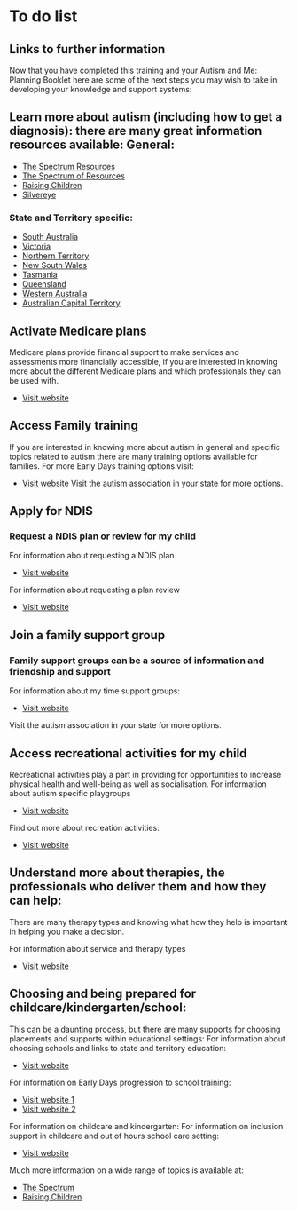 # To do list

## Links to further information
Now that you have completed this training and your Autism and Me: Planning Booklet here are some of the next steps you may wish to take in developing your knowledge and support systems:

## Learn more about autism (including how to get a diagnosis): there are many great information resources available: General:
- [The Spectrum Resources](https://thespectrum.org.au/resources/)
- [The Spectrum of Resources](https://www.thespectrumofautismresources.com)
- [Raising Children](https://raisingchildren.net.au/autism)
- [Silvereye](https://silvereye.com.au/AutismSA/index.php)

### State and Territory specific:
- [South Australia](https://autismsa.org.au)
- [Victoria](https://www.amaze.com.au)
- [Northern Territory](https://autismnt.org.au)
- [New South Wales](https://www.autismspectrum.org.au)
- [Tasmania](https://www.autismtas.org.au)
- [Queensland](https://autismqld.com.au)
- [Western Australia](https://www.autism.org.au)
- [Australian Capital Territory](www.marymead.org.au/services/marymead-autism-centre)


## Activate Medicare plans
Medicare plans provide financial support to make services and assessments more financially accessible, if you are interested in knowing more about the different Medicare plans and which professionals they can be used with.

- [Visit website](https://thespectrum.org.au/autism-support-services/finance/)


## Access Family training
If you are interested in knowing more about autism in general and specific topics related to autism there are many training options available for families. For more Early Days training options visit:

- [Visit website](https://www.earlydays.com.au/schedule-of-workshops)
Visit the autism association in your state for more options.


## Apply for NDIS
### Request a NDIS plan or review for my child
For information about requesting a NDIS plan

- [Visit website](https://www.ndis.gov.au/applying-access-ndis/how-apply)

For information about requesting a plan review

- [Visit website](https://www.ndis.gov.au/participants/reviewing-your-plan-and-goals)


## Join a family support group
### Family support groups can be a source of information and friendship and support
For information about my time support groups:

- [Visit website](https://www.mytime.net.au/)

Visit the autism association in your state for more options.


## Access recreational activities for my child
Recreational activities play a part in providing for opportunities to increase physical health and well-being as well as socialisation.
For information about autism specific playgroups

- [Visit website](https://www.playconnect.com.au/)

Find out more about recreation activities:

- [Visit website](https://www.reclink.org/our-programs/national-program)


## Understand more about therapies, the professionals who deliver them and how they can help:
There are many therapy types and knowing what how they help is important in helping you make a decision.

For information about service and therapy types

- [Visit website](https://thespectrum.org.au/autism-support-services/professionals/)


## Choosing and being prepared for childcare/kindergarten/school:
This can be a daunting process, but there are many supports for choosing placements and supports within educational settings:
For information about choosing schools and links to state and territory education:

- [Visit website](https://raisingchildren.net.au/autism/school-play-work/autism-spectrum-disorder-primary-school/primary-schools-asd)

For information on Early Days progression to school training:

- [Visit website 1](https://www.earlydays.com.au/skills-workshops)
- [Visit website 2](https://thespectrum.org.au/autism-support-services/early-childhood/#childcare-and-kindergarten)

For information on childcare and kindergarten:
For information on inclusion support in childcare and out of hours school care setting:

- [Visit website](https://www.education.gov.au/inclusion-support-program-isp)


Much more information on a wide range of topics is available at:

- [The Spectrum](https://thespectrum.org.au/)
- [Raising Children](https://raisingchildren.net.au/)
